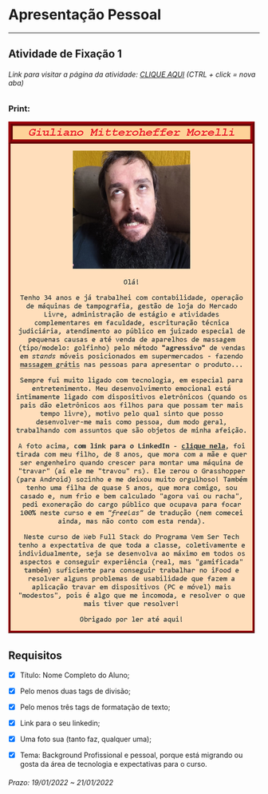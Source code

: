 # Apresentação Pessoal  

---  

## Atividade de Fixação 1  

###### Link para visitar a página da atividade: [CLIQUE AQUI](https://giunossauro.github.io/iFood_Lets-Code_Sala-842/1_Front-End-Estatico/Atividades-de-Fixacao/1_Apresentacao-Pessoal/index.html) (CTRL + click = nova aba)

### Print:

![Print](https://github.com/Giunossauro/IFood_Lets-Code_Sala-842/blob/master/1_Front-End-Estatico/Atividades-de-Fixacao/1_Apresentacao-Pessoal/img/1f1.png)

## Requisitos  

- [x] Título: Nome Completo do Aluno;  

- [x] Pelo menos duas tags de divisão;  

- [x] Pelo menos três tags de formatação de texto;  

- [x] Link para o seu linkedin;  

- [x] Uma foto sua (tanto faz, qualquer uma);  

- [x] Tema: Background Profissional e pessoal, porque está migrando ou gosta da área de tecnologia e expectativas para o curso.  

###### Prazo: 19/01/2022 ~ 21/01/2022  
